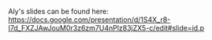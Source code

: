 Aly's slides can be found here:
https://docs.google.com/presentation/d/1S4X_r8-I7d_FXZJAwJouM0r3z6zm7U4nPlz83jZX5-c/edit#slide=id.p
